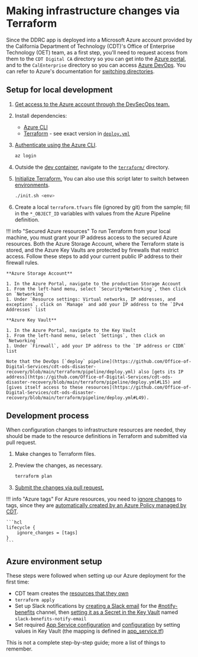 # Making infrastructure changes via Terraform

Since the DDRC app is deployed into a Microsoft Azure account provided by the California Department of Technology (CDT)'s Office of Enterprise Technology (OET) team, as a first step, you'll need to request access from them to the `CDT Digital CA` directory so you can get into the [Azure portal](https://portal.azure.com), and to the `CalEnterprise` directory so you can access [Azure DevOps](https://calenterprise.visualstudio.com/CDT.ODS.DDRC). You can refer to Azure's documentation for [switching directories](https://learn.microsoft.com/en-us/azure/devtest/offer/how-to-change-directory-tenants-visual-studio-azure).

## Setup for local development

1. [Get access to the Azure account through the DevSecOps team.](../../reference/infrastructure/#getting-started)
1. Install dependencies:

   - [Azure CLI](https://docs.microsoft.com/en-us/cli/azure/install-azure-cli)
   - [Terraform](https://www.terraform.io/downloads) - see exact version in [`deploy.yml`](https://github.com/Office-of-Digital-Services/cdt-ods-disaster-recovery/blob/main/terraform/pipeline/deploy.yml)

1. [Authenticate using the Azure CLI](https://registry.terraform.io/providers/hashicorp/azurerm/latest/docs/guides/azure_cli).

   ```sh
   az login
   ```

1. Outside the [dev container](../../guides/development), navigate to the [`terraform/`](https://github.com/Office-of-Digital-Services/cdt-ods-disaster-recovery/tree/main/terraform) directory.
1. [Initialize Terraform.](https://www.terraform.io/cli/commands/init) You can also use this script later to switch between [environments](../../reference/infrastructure/#environments).

   ```sh
   ./init.sh <env>
   ```

1. Create a local `terraform.tfvars` file (ignored by git) from the sample; fill in the `*_OBJECT_ID` variables with values from the Azure Pipeline definition.

!!! info "Secured Azure resources"
    To run Terraform from your local machine, you must grant your IP address access to the secured Azure resources. Both the Azure Storage Account, where the Terraform state is stored, and the Azure Key Vaults are protected by firewalls that restrict access. Follow these steps to add your current public IP address to their firewall rules.

    **Azure Storage Account**

    1. In the Azure Portal, navigate to the production Storage Account
    1. From the left-hand menu, select `Security+Networking`, then click on `Networking`
    1. Under `Resource settings: Virtual networks, IP addresses, and exceptions`, click on `Manage` and add your IP address to the `IPv4 Addresses` list

    **Azure Key Vault**

    1. In the Azure Portal, navigate to the Key Vault
    1. From the left-hand menu, select `Settings`, then click on `Networking`
    1. Under `Firewall`, add your IP address to the `IP address or CIDR` list

    Note that the DevOps [`deploy` pipeline](https://github.com/Office-of-Digital-Services/cdt-ods-disaster-recovery/blob/main/terraform/pipeline/deploy.yml) also [gets its IP address](https://github.com/Office-of-Digital-Services/cdt-ods-disaster-recovery/blob/main/terraform/pipeline/deploy.yml#L15) and [gives itself access to these resources](https://github.com/Office-of-Digital-Services/cdt-ods-disaster-recovery/blob/main/terraform/pipeline/deploy.yml#L49).

## Development process

When configuration changes to infrastructure resources are needed, they should be made to the resource definitions in Terraform and submitted via pull request.

1. Make changes to Terraform files.
1. Preview the changes, as necessary.

   ```sh
   terraform plan
   ```

1. [Submit the changes via pull request.](../commits-branches-merging)

!!! info "Azure tags"
    For Azure resources, you need to [ignore changes](https://www.terraform.io/language/meta-arguments/lifecycle#ignore_changes) to tags, since they are [automatically created by an Azure Policy managed by CDT](https://docs.microsoft.com/en-us/azure/azure-resource-manager/management/tag-policies).

    ```hcl
    lifecycle {
        ignore_changes = [tags]
    }
    ```

## Azure environment setup

These steps were followed when setting up our Azure deployment for the first time:

- CDT team creates the [resources that they own](../reference/infrastructure.md#ownership)
- `terraform apply`
- Set up Slack notifications by [creating a Slack email](https://slack.com/help/articles/206819278-Send-emails-to-Slack) for the [#notify-benefits](https://cal-itp.slack.com/archives/C022HHSEE3F) channel, then [setting it as a Secret in the Key Vault](https://learn.microsoft.com/en-us/azure/key-vault/secrets/quick-create-portal#add-a-secret-to-key-vault) named `slack-benefits-notify-email`
- Set required [App Service configuration](../configuration/environment-variables.md) and [configuration](../configuration/data.md) by setting values in Key Vault (the mapping is defined in [app_service.tf](https://github.com/cal-itp/benefits/blob/main/terraform/app_service.tf))

This is not a complete step-by-step guide; more a list of things to remember.
